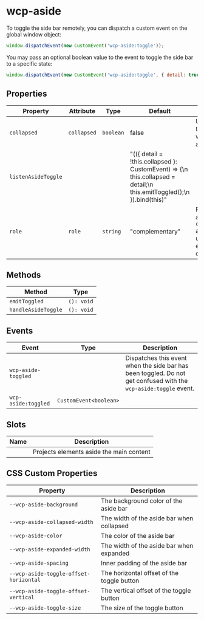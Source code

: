 # wcp-aside

To toggle the side bar remotely, you can dispatch a custom event on the global window object:
```js
window.dispatchEvent(new CustomEvent('wcp-aside:toggle'));
```
You may pass an optional boolean value to the event to toggle the side bar to a specific state:
```js
window.dispatchEvent(new CustomEvent('wcp-aside:toggle', { detail: true }));
```

## Properties

| Property            | Attribute   | Type      | Default                                          | Description                                      |
|---------------------|-------------|-----------|--------------------------------------------------|--------------------------------------------------|
| `collapsed`         | `collapsed` | `boolean` | false                                            | Used to toggle the width of the aside bar        |
| `listenAsideToggle` |             |           | "(({ detail = !this.collapsed }: CustomEvent<boolean>) => {\n    this.collapsed = detail;\n    this.emitToggled();\n  }).bind(this)" |                                                  |
| `role`              | `role`      | `string`  | "complementary"                                  | Presets the aria role to `complementary` as we do not use te aside element directly |

## Methods

| Method              | Type       |
|---------------------|------------|
| `emitToggled`       | `(): void` |
| `handleAsideToggle` | `(): void` |

## Events

| Event               | Type                   | Description                                      |
|---------------------|------------------------|--------------------------------------------------|
| `wcp-aside-toggled` |                        | Dispatches this event when the side bar has been toggled. Do not get confused with the `wcp-aside:toggle` event. |
| `wcp-aside:toggled` | `CustomEvent<boolean>` |                                                  |

## Slots

| Name | Description                              |
|------|------------------------------------------|
|      | Projects elements aside the main content |

## CSS Custom Properties

| Property                               | Description                                |
|----------------------------------------|--------------------------------------------|
| `--wcp-aside-background`               | The background color of the aside bar      |
| `--wcp-aside-collapsed-width`          | The width of the aside bar when collapsed  |
| `--wcp-aside-color`                    | The color of the aside bar                 |
| `--wcp-aside-expanded-width`           | The width of the aside bar when expanded   |
| `--wcp-aside-spacing`                  | Inner padding of the aside bar             |
| `--wcp-aside-toggle-offset-horizontal` | The horizontal offset of the toggle button |
| `--wcp-aside-toggle-offset-vertical`   | The vertical offset of the toggle button   |
| `--wcp-aside-toggle-size`              | The size of the toggle button              |
